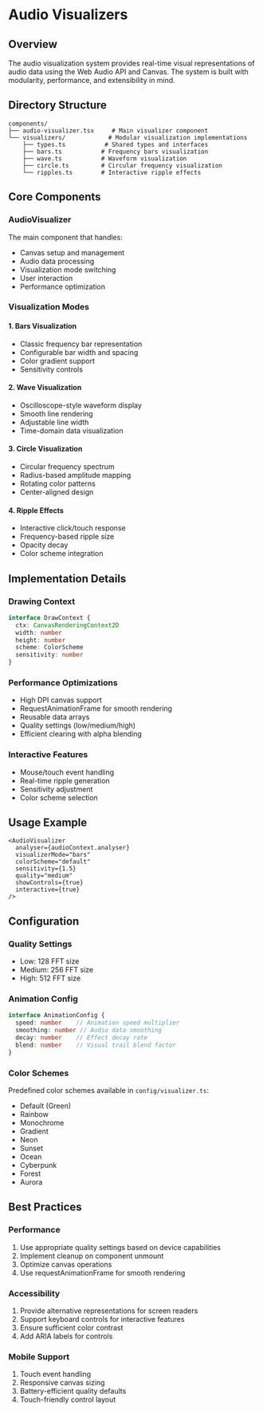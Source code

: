 # Audio Visualizers

## Overview
The audio visualization system provides real-time visual representations of audio data using the Web Audio API and Canvas. The system is built with modularity, performance, and extensibility in mind.

## Directory Structure
```
components/
├── audio-visualizer.tsx     # Main visualizer component
└── visualizers/            # Modular visualization implementations
    ├── types.ts           # Shared types and interfaces
    ├── bars.ts           # Frequency bars visualization
    ├── wave.ts           # Waveform visualization
    ├── circle.ts         # Circular frequency visualization
    └── ripples.ts        # Interactive ripple effects
```

## Core Components

### AudioVisualizer
The main component that handles:
- Canvas setup and management
- Audio data processing
- Visualization mode switching
- User interaction
- Performance optimization

### Visualization Modes

#### 1. Bars Visualization
- Classic frequency bar representation
- Configurable bar width and spacing
- Color gradient support
- Sensitivity controls

#### 2. Wave Visualization
- Oscilloscope-style waveform display
- Smooth line rendering
- Adjustable line width
- Time-domain data visualization

#### 3. Circle Visualization
- Circular frequency spectrum
- Radius-based amplitude mapping
- Rotating color patterns
- Center-aligned design

#### 4. Ripple Effects
- Interactive click/touch response
- Frequency-based ripple size
- Opacity decay
- Color scheme integration

## Implementation Details

### Drawing Context
```typescript
interface DrawContext {
  ctx: CanvasRenderingContext2D
  width: number
  height: number
  scheme: ColorScheme
  sensitivity: number
}
```

### Performance Optimizations
- High DPI canvas support
- RequestAnimationFrame for smooth rendering
- Reusable data arrays
- Quality settings (low/medium/high)
- Efficient clearing with alpha blending

### Interactive Features
- Mouse/touch event handling
- Real-time ripple generation
- Sensitivity adjustment
- Color scheme selection

## Usage Example
```tsx
<AudioVisualizer
  analyser={audioContext.analyser}
  visualizerMode="bars"
  colorScheme="default"
  sensitivity={1.5}
  quality="medium"
  showControls={true}
  interactive={true}
/>
```

## Configuration

### Quality Settings
- Low: 128 FFT size
- Medium: 256 FFT size
- High: 512 FFT size

### Animation Config
```typescript
interface AnimationConfig {
  speed: number    // Animation speed multiplier
  smoothing: number // Audio data smoothing
  decay: number    // Effect decay rate
  blend: number    // Visual trail blend factor
}
```

### Color Schemes
Predefined color schemes available in `config/visualizer.ts`:
- Default (Green)
- Rainbow
- Monochrome
- Gradient
- Neon
- Sunset
- Ocean
- Cyberpunk
- Forest
- Aurora

## Best Practices

### Performance
1. Use appropriate quality settings based on device capabilities
2. Implement cleanup on component unmount
3. Optimize canvas operations
4. Use requestAnimationFrame for smooth rendering

### Accessibility
1. Provide alternative representations for screen readers
2. Support keyboard controls for interactive features
3. Ensure sufficient color contrast
4. Add ARIA labels for controls

### Mobile Support
1. Touch event handling
2. Responsive canvas sizing
3. Battery-efficient quality defaults
4. Touch-friendly control layout 